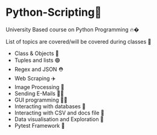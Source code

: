 # Python-Scripting🎯
University Based course on Python Programming 🔥� <br>

List of topics are covered/will be covered during classes 🎒
<br>
* Class & Objects 📗<br>
* Tuples and lists 🟢<br>
* Regex and JSON ⛑️<br>
* Web Scraping ✈️<br>
* Image Processing 🥇<br>
* Sending E-Mails 🧑‍🎨<br>
* GUI programming 👨‍🎓<br>
* Interacting with databases 📆<br>
* Interacting with CSV and docs file 📁<br>
* Data visualisation and Exploration 📂<br>
* Pytest Framework 🎒

